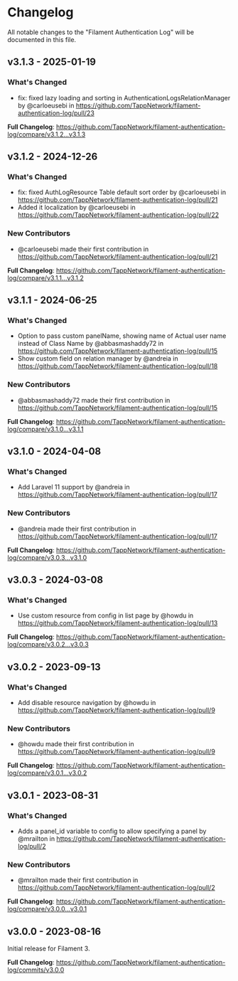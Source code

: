 # Changelog

All notable changes to the "Filament Authentication Log" will be documented in this file.

## v3.1.3 - 2025-01-19

### What's Changed

* fix: fixed lazy loading and sorting in AuthenticationLogsRelationManager by @carloeusebi in https://github.com/TappNetwork/filament-authentication-log/pull/23

**Full Changelog**: https://github.com/TappNetwork/filament-authentication-log/compare/v3.1.2...v3.1.3

## v3.1.2 - 2024-12-26

### What's Changed

* fix: fixed AuthLogResource Table default sort order by @carloeusebi in https://github.com/TappNetwork/filament-authentication-log/pull/21
* Added it localization by @carloeusebi in https://github.com/TappNetwork/filament-authentication-log/pull/22

### New Contributors

* @carloeusebi made their first contribution in https://github.com/TappNetwork/filament-authentication-log/pull/21

**Full Changelog**: https://github.com/TappNetwork/filament-authentication-log/compare/v3.1.1...v3.1.2

## v3.1.1 - 2024-06-25

### What's Changed

* Option to pass custom panelName, showing name of Actual user name instead of Class Name by @abbasmashaddy72 in https://github.com/TappNetwork/filament-authentication-log/pull/15
* Show custom field on relation manager by @andreia in https://github.com/TappNetwork/filament-authentication-log/pull/18

### New Contributors

* @abbasmashaddy72 made their first contribution in https://github.com/TappNetwork/filament-authentication-log/pull/15

**Full Changelog**: https://github.com/TappNetwork/filament-authentication-log/compare/v3.1.0...v3.1.1

## v3.1.0 - 2024-04-08

### What's Changed

* Add Laravel 11 support by @andreia in https://github.com/TappNetwork/filament-authentication-log/pull/17

### New Contributors

* @andreia made their first contribution in https://github.com/TappNetwork/filament-authentication-log/pull/17

**Full Changelog**: https://github.com/TappNetwork/filament-authentication-log/compare/v3.0.3...v3.1.0

## v3.0.3 - 2024-03-08

### What's Changed

* Use custom resource from config in list page by @howdu in https://github.com/TappNetwork/filament-authentication-log/pull/13

**Full Changelog**: https://github.com/TappNetwork/filament-authentication-log/compare/v3.0.2...v3.0.3

## v3.0.2 - 2023-09-13

### What's Changed

- Add disable resource navigation by @howdu in https://github.com/TappNetwork/filament-authentication-log/pull/9

### New Contributors

- @howdu made their first contribution in https://github.com/TappNetwork/filament-authentication-log/pull/9

**Full Changelog**: https://github.com/TappNetwork/filament-authentication-log/compare/v3.0.1...v3.0.2

## v3.0.1 - 2023-08-31

### What's Changed

- Adds a panel_id variable to config to allow specifying a panel by @mrailton in https://github.com/TappNetwork/filament-authentication-log/pull/2

### New Contributors

- @mrailton made their first contribution in https://github.com/TappNetwork/filament-authentication-log/pull/2

**Full Changelog**: https://github.com/TappNetwork/filament-authentication-log/compare/v3.0.0...v3.0.1

## v3.0.0 - 2023-08-16

Initial release for Filament 3.

**Full Changelog**: https://github.com/TappNetwork/filament-authentication-log/commits/v3.0.0
